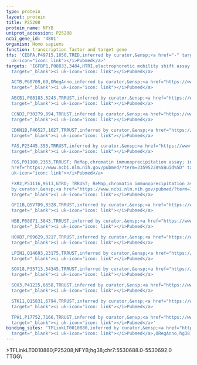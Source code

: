 ```yaml
---
type: protein
layout: protein
title: P25208
protein_name: NFYB
uniprot_accession: P25208
ncbi_gene_id: '4801'
organism: Homo sapiens
function: transcription factor and target gene
tfs: 'CEBPA,P49715,1050,TRED,inferred by curator,&ensp;<a href="-" target="_blank"><i
  uk-icon="icon: link"></i>Pubmed</a>'
targets: 'IGFBP1,P08833,3484,HTRI,electrophoretic mobility shift assay,&ensp;<a href="https://www.ncbi.nlm.nih.gov/pubmed/?term=10687862%5Buid%5D"
  target="_blank"><i uk-icon="icon: link"></i>Pubmed</a>

  ACTB,P60709,60,ORegAnno,inferred by curator,&ensp;<a href="https://www.ncbi.nlm.nih.gov/pubmed/?term=1762920%5Buid%5D"
  target="_blank"><i uk-icon="icon: link"></i>Pubmed</a>

  ABCB1,P08183,5243,TRRUST,inferred by curator,&ensp;<a href="https://www.ncbi.nlm.nih.gov/pubmed/?term=18234965%5Buid%5D"
  target="_blank"><i uk-icon="icon: link"></i>Pubmed</a>

  CCND2,P30279,894,TRRUST,inferred by curator,&ensp;<a href="https://www.ncbi.nlm.nih.gov/pubmed/?term=9339900%5Buid%5D"
  target="_blank"><i uk-icon="icon: link"></i>Pubmed</a>

  CDKN1B,P46527,1027,TRRUST,inferred by curator,&ensp;<a href="https://www.ncbi.nlm.nih.gov/pubmed/?term=15064717%5Buid%5D"
  target="_blank"><i uk-icon="icon: link"></i>Pubmed</a>

  FAS,P25445,355,TRRUST,inferred by curator,&ensp;<a href="https://www.ncbi.nlm.nih.gov/pubmed/?term=9261184%5Buid%5D"
  target="_blank"><i uk-icon="icon: link"></i>Pubmed</a>

  FOS,P01100,2353,TRRUST; ReMap,chromatin immunoprecipitation assay; inferred by curator,&ensp;<a
  href="https://www.ncbi.nlm.nih.gov/pubmed/?term=23595228%5Buid%5D" target="_blank"><i
  uk-icon="icon: link"></i>Pubmed</a>

  FXR2,P51116,9513,GTRD; TRRUST; ReMap,chromatin immunoprecipitation assay; inferred
  by curator,&ensp;<a href="https://www.ncbi.nlm.nih.gov/pubmed/?term=16886907%5Buid%5D"
  target="_blank"><i uk-icon="icon: link"></i>Pubmed</a>

  GFI1B,Q5VTD9,8328,TRRUST,inferred by curator,&ensp;<a href="https://www.ncbi.nlm.nih.gov/pubmed/?term=19965638%5Buid%5D"
  target="_blank"><i uk-icon="icon: link"></i>Pubmed</a>

  HBB,P68871,3043,TRRUST,inferred by curator,&ensp;<a href="https://www.ncbi.nlm.nih.gov/pubmed/?term=15833715%5Buid%5D"
  target="_blank"><i uk-icon="icon: link"></i>Pubmed</a>

  HOXB7,P09629,3217,TRRUST,inferred by curator,&ensp;<a href="https://www.ncbi.nlm.nih.gov/pubmed/?term=12697323%5Buid%5D"
  target="_blank"><i uk-icon="icon: link"></i>Pubmed</a>

  LPIN1,Q14693,23175,TRRUST,inferred by curator,&ensp;<a href="https://www.ncbi.nlm.nih.gov/pubmed/?term=19553673%5Buid%5D"
  target="_blank"><i uk-icon="icon: link"></i>Pubmed</a>

  SOX18,P35713,54345,TRRUST,inferred by curator,&ensp;<a href="https://www.ncbi.nlm.nih.gov/pubmed/?term=18496767%5Buid%5D"
  target="_blank"><i uk-icon="icon: link"></i>Pubmed</a>

  SOX3,P41225,6658,TRRUST,inferred by curator,&ensp;<a href="https://www.ncbi.nlm.nih.gov/pubmed/?term=19799567%5Buid%5D"
  target="_blank"><i uk-icon="icon: link"></i>Pubmed</a>

  STK11,Q15831,6794,TRRUST,inferred by curator,&ensp;<a href="https://www.ncbi.nlm.nih.gov/pubmed/?term=22412893%5Buid%5D"
  target="_blank"><i uk-icon="icon: link"></i>Pubmed</a>

  TPH1,P17752,7166,TRRUST,inferred by curator,&ensp;<a href="https://www.ncbi.nlm.nih.gov/pubmed/?term=9645961%5Buid%5D"
  target="_blank"><i uk-icon="icon: link"></i>Pubmed</a>'
binding_sites: 'TFLinkLT0010880,inferred by curator,&ensp;<a href="https://www.ncbi.nlm.nih.gov/pubmed/?term=1762920%5Buid%5D"
  target="_blank"><i uk-icon="icon: link"></i>Pubmed</a>,ORegAnno,hg38,chr7,5530688,5530692,-'
---
```

\>TFLinkLT0010880;P25208;NFYB;hg38;chr7:5530688.0-5530692.0\TTGG\
